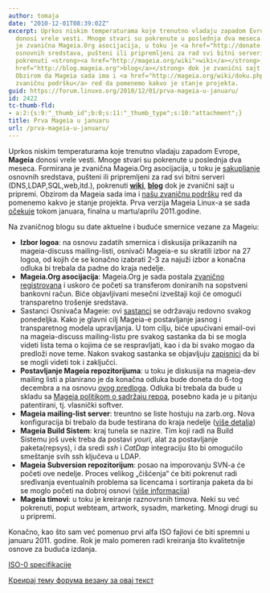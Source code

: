 ```yaml
---
author: tomaja
date: "2010-12-01T08:39:02Z"
excerpt: Uprkos niskim temperaturama koje trenutno vladaju zapadom Evrope, <strong>Mageia</strong>
  donosi vrele vesti. Mnoge stvari su pokrenute u poslednja dva meseca. Formirana
  je zvanična Mageia.Org asocijacija, u toku je <a href="http://donate.mageia.org/en/">sakupljanje</a>
  osnovnih sredstava, pušteni ili pripremljeni za rad svi bitni serveri (DNS,LDAP,SQL,web,itd.),
  pokrenuti <strong><a href="http://mageia.org/wiki">wiki</a></strong>, <strong><a
  href="http://blog.mageia.org">blog</a></strong> dok je zvanični sajt u pripremi.
  Obzirom da Mageia sada ima i <a href="http://mageia.org/wiki/doku.php?id=supporter">našu
  zvaničnu podršku</a> red da pomenemo kakvo je stanje projekta.
guid: https://forum.linuxo.org/2010/12/01/prva-mageia-u-januaru/
id: 2422
tc-thumb-fld:
- a:2:{s:9:"_thumb_id";b:0;s:11:"_thumb_type";s:10:"attachment";}
title: Prva Mageia u januaru
url: /prva-mageia-u-januaru/
---
```

Uprkos niskim temperaturama koje trenutno vladaju zapadom Evrope, **Mageia** donosi vrele vesti. Mnoge stvari su pokrenute u poslednja dva meseca. Formirana je zvanična Mageia.Org asocijacija, u toku je [sakupljanje](http://donate.mageia.org/en/) osnovnih sredstava, pušteni ili pripremljeni za rad svi bitni serveri (DNS,LDAP,SQL,web,itd.), pokrenuti **[wiki](http://mageia.org/wiki)**, **[blog](http://blog.mageia.org)** dok je zvanični sajt u pripremi. Obzirom da Mageia sada ima i [našu zvaničnu podršku](http://mageia.org/wiki/doku.php?id=supporter) red da pomenemo kakvo je stanje projekta. Prva verzija Mageia Linux-a se sada [očekuje](http://mageia.org/wiki/doku.php?id=roadmap) tokom januara, finalna u martu/aprilu 2011.godine. 

Na zvaničnog blogu su date aktuelne i buduće smernice vezane za Mageiu:

  * **Izbor logoa**: na osnovu zadatih smernica i diskusija prikazanih na mageia-discuss mailing-listi, osnivači Mageia-e su skratili izbor na 27 logoa, od kojih će se konačno izabrati 2-3 za najuži izbor a konačna odluka bi trebala da padne do kraja nedelje.
  * **Mageia.Org asocijacija**: Mageia.Org je sada postala [zvanično registrovana](http://blog.mageia.org/?p=245) i uskoro će početi sa transferom doniranih na sopstveni bankovni račun. Biće objavljivani mesečni izveštaji koji će omogući transparetno trošenje sredstava.
  * Sastanci Osnivača Mageie: ovi [sastanci](http://www.mageia.org/wiki/doku.php?id=meetings) se održavaju redovno svakog ponedeljka. Kako je glavni cilj Mageia-e postavljanje jasnog i transparetnog modela upravljanja. U tom cilju, biće upućivani email-ovi na mageia-discuss mailing-listu pre svakog sastanka da bi se mogla videti lista tema o kojima će se respravljati, kao i da bi svako mogao da predloži nove teme. Nakon svakog sastanka se objavljuju [zapisnici](http://www.mageia.org/wiki/doku.php?id=meetings) da bi se mogli videti tok i zaključci.
  * **Postavljanje Mageia repozitorijuma**: u toku je diskusija na mageia-dev mailing listi a planirano je da konačna odluka bude doneta do 6-tog decembra a na osnovu [ovog predloga](http://mageia.org/wiki/doku.php?id=mirrors_policy). Odluka bi trebala da bude u skladu sa [Mageia politikom o sadržaju repoa](http://mageia.org/wiki/doku.php?id=software_inclusion_policy), posebno kada je u pitanju patentirani, tj. vlasnički softver.
  * **Mageia mailing-list server**: treuntno se liste hostuju na zarb.org. Nova konfiguracija bi trebalo da bude testirana do kraja nedelje ([više detalja](https://www.mageia.org/pipermail/mageia-sysadm/2010-November/000963.html))
  * **Mageia Build Sistem**: kraj tunela se nazire. Tim koji radi na Build Sistemu još uvek treba da postavi _youri_, alat za postavljanje paketa(repsys), i da sredi _ssh_ i _CatDap_ integraciju što bi omogućilo smeštanje svih ssh ključeva u LDAP.
  * **Mageia Subversion repozitorijum**: posao na imporovanju SVN-a će početi ove nedelje. Proces velikog &#8222;čišćenja&#8220; će biti pokrenut radi sređivanja eventualnih problema sa licencama i sortiranja paketa da bi se moglo početi na dobroj osnovi ([više informacija](https://www.mageia.org/pipermail/mageia-dev/20101130/001540.html))
  * **Mageia timovi**: u toku je kreiranje raznovrsnih timova. Neki su već pokrenuti, poput webteam, artwork, sysadm, marketing. Mnogi drugi su u pripremi.

Konačno, kao što sam već pomenuo prvi alfa ISO fajlovi će biti spremni u januaru 2011. godine. Rok je malo pomeren radi kreiranja što kvalitetnije osnove za buduća izdanja.

<p class="info">
  <a href="http://mageia.org/wiki/doku.php?id=iso_0_specifications">ISO-0 specifikacije</a>
</p>

[Креирај тему форума везану за овај текст](https://linuxo.org/nova-tema-na-forumu/?se_pid=2422)